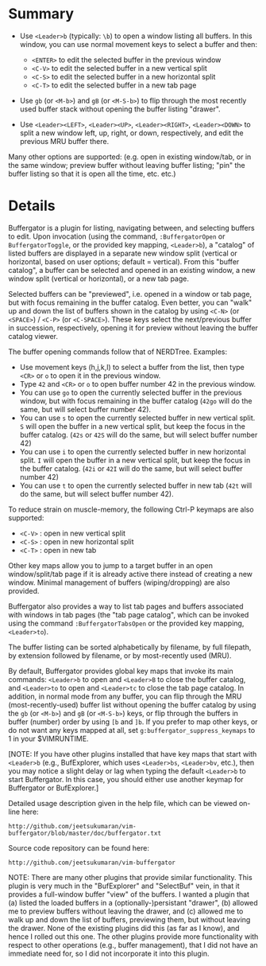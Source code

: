 Summary
=======

- Use `<Leader>b` (typically: `\b`) to open a window listing all buffers. In this
  window, you can use normal movement keys to select a buffer and then:

    - `<ENTER>` to edit the selected buffer in the previous window
    - `<C-V>` to edit the selected buffer in a new vertical split
    - `<C-S>` to edit the selected buffer in a new horizontal split
    - `<C-T>` to edit the selected buffer in a new tab page

- Use `gb` (or `<M-b>`) and `gB` (or `<M-S-b>`) to flip through the most recently
  used buffer stack without opening the buffer listing "drawer".
- Use `<Leader><LEFT>`, `<Leader><UP>`, `<Leader><RIGHT>`, `<Leader><DOWN>` to
  split a new window left, up, right, or down, respectively, and edit the
  previous MRU buffer there.

Many other options are supported: (e.g. open in existing window/tab, or in the
same window; preview buffer without leaving buffer listing; "pin" the buffer
listing so that it is open all the time, etc. etc.)

Details
=======

Buffergator is a plugin for listing, navigating between, and selecting buffers
to edit. Upon invocation (using the command, `:BuffergatorOpen` or
`BuffergatorToggle`, or the provided key mapping, `<Leader>b`), a "catalog" of
listed buffers are displayed in a separate new window split (vertical or
horizontal, based on user options; default = vertical).  From this "buffer
catalog", a buffer can be selected and opened in an existing window, a new
window split (vertical or horizontal), or a new tab page.

Selected buffers can be "previewed", i.e. opened in a window or tab page, but
with focus remaining in the buffer catalog. Even better, you can "walk" up and
down the list of buffers shown in the catalog by using `<C-N>` (or `<SPACE>`) /
`<C-P>` (or `<C-SPACE>`). These keys select the next/previous buffer in succession,
respectively, opening it for preview without leaving the buffer catalog
viewer.

The buffer opening commands follow that of NERDTree. Examples:

  - Use movement keys (h,j,k,l) to select a buffer from the list, then type
    `<CR>` or `o` to open it in the previous window.
  - Type `42` and `<CR>` or `o` to open buffer number 42 in the previous
    window.
  - You can use `go` to open the currently selected buffer in the previous
    window, but with focus remaining in the buffer catalog (`42go` will do
    the same, but will select buffer number 42).
  - You can use `s` to open the currently selected buffer in new vertical
    split. `S` will open the buffer in a new vertical split, but keep the
    focus in the buffer catalog.  (`42s` or `42S` will do the same, but will
    select buffer number 42)
  - You can use `i` to open the currently selected buffer in new horizontal
    split. `I` will open the buffer in a new vertical split, but keep the
    focus in the buffer catalog.  (`42i` or `42I` will do the same, but will
    select buffer number 42)
  - You can use `t` to open the currently selected buffer in new tab (`42t`
    will do the same, but will select buffer number 42).

To reduce strain on muscle-memory, the following Ctrl-P keymaps are also
supported:

   - `<C-V>` : open in new vertical split
   - `<C-S>` : open in new horizontal split
   - `<C-T>` : open in new tab

Other key maps allow you to jump to a target buffer in an open
window/split/tab page if it is already active there instead of creating a new
window. Minimal management of buffers (wiping/dropping) are also provided.

Buffergator also provides a way to list tab pages and buffers associated with
windows in tab pages (the "tab page catalog", which can be invoked using the
command `:BuffergatorTabsOpen` or the provided key mapping, `<Leader>to`).

The buffer listing can be sorted alphabetically by filename, by full filepath,
by extension followed by filename, or by most-recently used (MRU).

By default, Buffergator provides global key maps that invoke its main commands:
`<Leader>b` to open and `<Leader>B` to close the buffer catalog, and
`<Leader>to` to open and `<Leader>tc` to close the tab page catalog.  In
addition, in normal mode from any buffer, you can flip through the MRU
(most-recently-used) buffer list without opening the buffer catalog by using
the `gb` (or `<M-b>`) and `gB` (or `<M-S-b>`) keys, or flip through the buffers
in buffer (number) order by using `[b` and `]b`.  If you prefer to map other
keys, or do not want any keys mapped at all, set
`g:buffergator_suppress_keymaps` to 1 in your $VIMRUNTIME.

[NOTE: If you have other plugins installed that have key maps that start with
`<Leader>b` (e.g., BufExplorer, which uses `<Leader>bs`, `<Leader>bv`, etc.),
then you may notice a slight delay or lag when typing the default `<Leader>b`
to start Buffergator. In this case, you should either use another keymap for
Buffergator or BufExplorer.]

Detailed usage description given in the help file, which can be viewed on-line
here:

    http://github.com/jeetsukumaran/vim-buffergator/blob/master/doc/buffergator.txt

Source code repository can be found here:

    http://github.com/jeetsukumaran/vim-buffergator

NOTE: There are many other plugins that provide similar functionality. This
plugin is very much in the "BufExplorer" and "SelectBuf" vein, in that it
provides a full-window buffer "view" of the buffers. I wanted a plugin that (a)
listed the loaded buffers in a (optionally-)persistant "drawer", (b) allowed me
to preview buffers without leaving the drawer, and (c) allowed me to walk up
and down the list of buffers, previewing them, but without leaving the drawer.
None of the existing plugins did this (as far as I know), and hence I rolled
out this one. The other plugins provide more functionality with respect to
other operations (e.g., buffer management), that I did not have an immediate
need for, so I did not incorporate it into this plugin.

